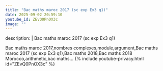 ```yaml
---
title: "Bac maths maroc 2017 (sc exp Ex3 q1)"
date: 2025-09-02 20:59:10 
youtube_id: ZEvQ0PnOX3c
image: ""
---
```

description: |
  Bac maths maroc 2017 (sc exp Ex3 q1)
  
  Bac maths maroc 2017,nombres complexes,module,argument,Bac maths maroc 2017 (sc exp Ex3 q1),Bac maths 2018,Bac maths 2018 Morocco,arithmetic,bac maths...
{% include youtube-privacy.html id="ZEvQ0PnOX3c" %}

